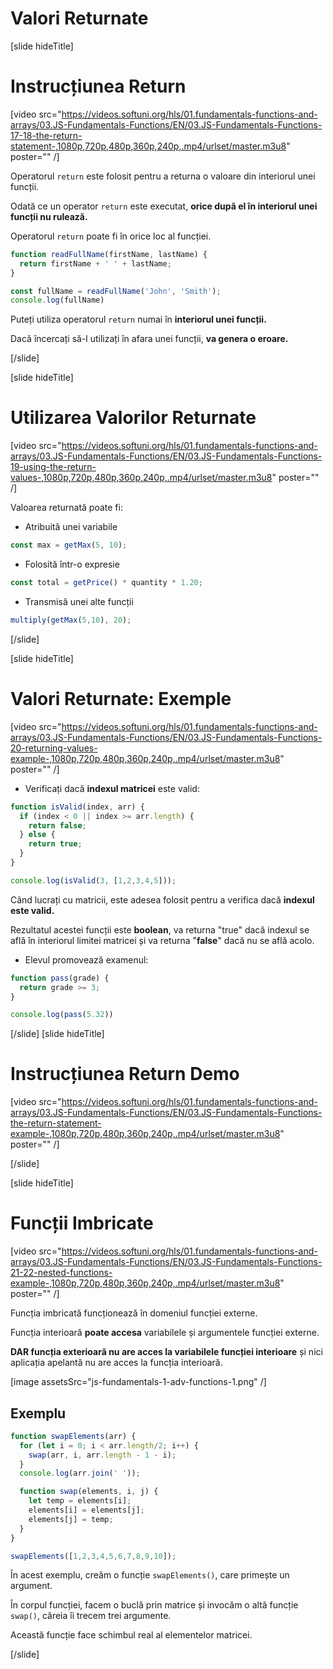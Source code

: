# Valori Returnate

[slide hideTitle]
# Instrucțiunea Return

[video src="https://videos.softuni.org/hls/01.fundamentals-functions-and-arrays/03.JS-Fundamentals-Functions/EN/03.JS-Fundamentals-Functions-17-18-the-return-statement-,1080p,720p,480p,360p,240p,.mp4/urlset/master.m3u8" poster="" /]

Operatorul `return` este folosit pentru a returna o valoare din interiorul unei funcții.

Odată ce un operator `return` este executat, **orice după el în interiorul unei funcții nu rulează.**

Operatorul `return` poate fi în orice loc al funcției.

``` js live
function readFullName(firstName, lastName) {
  return firstName + ' ' + lastName;
}

const fullName = readFullName('John', 'Smith');
console.log(fullName)
```

Puteți utiliza operatorul `return` numai în **interiorul unei funcții.**

Dacă încercați să-l utilizați în afara unei funcții, **va genera o eroare.**

[/slide]

[slide hideTitle]
# Utilizarea Valorilor Returnate

[video src="https://videos.softuni.org/hls/01.fundamentals-functions-and-arrays/03.JS-Fundamentals-Functions/EN/03.JS-Fundamentals-Functions-19-using-the-return-values-,1080p,720p,480p,360p,240p,.mp4/urlset/master.m3u8" poster="" /]

Valoarea returnată poate fi:

- Atribuită unei variabile

```js
const max = getMax(5, 10);
```

- Folosită într-o expresie

``` js
const total = getPrice() * quantity * 1.20;
```

- Transmisă unei alte funcții
``` js
multiply(getMax(5,10), 20);
```

[/slide]

[slide hideTitle]
# Valori Returnate: Exemple

[video src="https://videos.softuni.org/hls/01.fundamentals-functions-and-arrays/03.JS-Fundamentals-Functions/EN/03.JS-Fundamentals-Functions-20-returning-values-example-,1080p,720p,480p,360p,240p,.mp4/urlset/master.m3u8" poster="" /]

- Verificați dacă **indexul matricei** este valid:

``` js live
function isValid(index, arr) {
  if (index < 0 || index >= arr.length) {
    return false;
  } else {
    return true;
  }
}

console.log(isValid(3, [1,2,3,4,5]));
```

Când lucrați cu matricii, este adesea folosit pentru a verifica dacă **indexul este valid.**

Rezultatul acestei funcții este **boolean**, va returna "true" dacă indexul se află în interiorul limitei matricei și va returna "**false**" dacă nu se află acolo.

- Elevul promovează examenul:

```js live
function pass(grade) {
  return grade >= 3;
}

console.log(pass(5.32))
```

[/slide]
[slide hideTitle]
# Instrucțiunea Return Demo

[video src="https://videos.softuni.org/hls/01.fundamentals-functions-and-arrays/03.JS-Fundamentals-Functions/EN/03.JS-Fundamentals-Functions-the-return-statement-example-,1080p,720p,480p,360p,240p,.mp4/urlset/master.m3u8" poster="" /]




[/slide]

[slide hideTitle]
# Funcții Imbricate
[video src="https://videos.softuni.org/hls/01.fundamentals-functions-and-arrays/03.JS-Fundamentals-Functions/EN/03.JS-Fundamentals-Functions-21-22-nested-functions-example-,1080p,720p,480p,360p,240p,.mp4/urlset/master.m3u8" poster="" /]

Funcția imbricată funcționează în domeniul funcției externe.

Funcția interioară **poate accesa** variabilele și argumentele funcției externe.

**DAR funcția exterioară nu are acces la variabilele funcției interioare** și nici aplicația apelantă nu are acces la funcția interioară.

[image assetsSrc="js-fundamentals-1-adv-functions-1.png" /]

## Exemplu

```js live
function swapElements(arr) {
  for (let i = 0; i < arr.length/2; i++) {
    swap(arr, i, arr.length - 1 - i);
  }
  console.log(arr.join(' '));

  function swap(elements, i, j) {
    let temp = elements[i];
    elements[i] = elements[j];
    elements[j] = temp;
  }
}

swapElements([1,2,3,4,5,6,7,8,9,10]);
```

În acest exemplu, creăm o funcție `swapElements()`, care primește un argument.

În corpul funcției, facem o buclă prin matrice și invocăm o altă funcție `swap()`, căreia îi trecem trei argumente.

Această funcție face schimbul real al elementelor matricei. 

[/slide]
